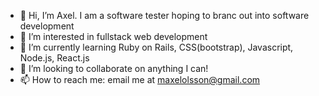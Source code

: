 - 👋 Hi, I’m Axel.  I am a software tester hoping to branc out into software development
- 👀 I’m interested in fullstack web development
- 🌱 I’m currently learning Ruby on Rails, CSS(bootstrap), Javascript, Node.js, React.js
- 💞️ I’m looking to collaborate on anything I can!
- 📫 How to reach me: email me at maxelolsson@gmail.com

<!---
trustpizza/trustpizza is a ✨ special ✨ repository because its `README.md` (this file) appears on your GitHub profile.
You can click the Preview link to take a look at your changes.
--->
